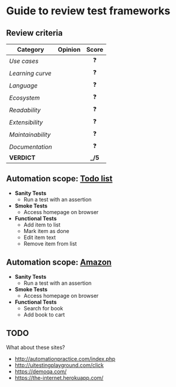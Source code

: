 # Guide to review test frameworks

## Review criteria

| Category          | Opinion |  Score   |
| ----------------- | ------- | :------: |
| _Use cases_       |         |    ❓    |
| _Learning curve_  |         |    ❓    |
| _Language_        |         |    ❓    |
| _Ecosystem_       |         |    ❓    |
| _Readability_     |         |    ❓    |
| _Extensibility_   |         |    ❓    |
| _Maintainability_ |         |    ❓    |
| _Documentation_   |         |    ❓    |
| **VERDICT**       |         | **\_/5** |

## Automation scope: [Todo list](http://todomvc.com/examples/react/#/)

- **Sanity Tests**
  - Run a test with an assertion
- **Smoke Tests**
  - Access homepage on browser
- **Functional Tests**
  - Add item to list
  - Mark item as done
  - Edit item text
  - Remove item from list

## Automation scope: [Amazon](https://amazon.com/)

- **Sanity Tests**
  - Run a test with an assertion
- **Smoke Tests**
  - Access homepage on browser
- **Functional Tests**
  - Search for book
  - Add book to cart

## TODO

What about these sites?

- http://automationpractice.com/index.php
- http://uitestingplayground.com/click
- https://demoqa.com/
- https://the-internet.herokuapp.com/
